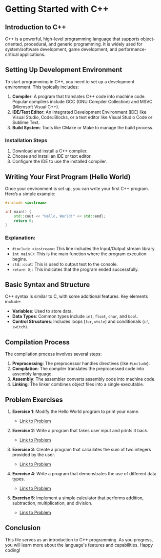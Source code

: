 # Getting Started with C++

## Introduction to C++
C++ is a powerful, high-level programming language that supports object-oriented, procedural, and generic programming. It is widely used for system/software development, game development, and performance-critical applications.

## Setting Up Development Environment
To start programming in C++, you need to set up a development environment. This typically includes:
1. **Compiler**: A program that translates C++ code into machine code. Popular compilers include GCC (GNU Compiler Collection) and MSVC (Microsoft Visual C++).
2. **IDE/Text Editor**: An Integrated Development Environment (IDE) like Visual Studio, Code::Blocks, or a text editor like Visual Studio Code or Sublime Text.
3. **Build System**: Tools like CMake or Make to manage the build process.

### Installation Steps
1. Download and install a C++ compiler.
2. Choose and install an IDE or text editor.
3. Configure the IDE to use the installed compiler.

## Writing Your First Program (Hello World)
Once your environment is set up, you can write your first C++ program. Here’s a simple example:

```cpp
#include <iostream>

int main() {
    std::cout << "Hello, World!" << std::endl;
    return 0;
}
```

### Explanation:
- `#include <iostream>`: This line includes the Input/Output stream library.
- `int main()`: This is the main function where the program execution begins.
- `std::cout`: This is used to output text to the console.
- `return 0;`: This indicates that the program ended successfully.

## Basic Syntax and Structure
C++ syntax is similar to C, with some additional features. Key elements include:
- **Variables**: Used to store data.
- **Data Types**: Common types include `int`, `float`, `char`, and `bool`.
- **Control Structures**: Includes loops (`for`, `while`) and conditionals (`if`, `switch`).

## Compilation Process
The compilation process involves several steps:
1. **Preprocessing**: The preprocessor handles directives (like `#include`).
2. **Compilation**: The compiler translates the preprocessed code into assembly language.
3. **Assembly**: The assembler converts assembly code into machine code.
4. **Linking**: The linker combines object files into a single executable.

## Problem Exercises
1. **Exercise 1**: Modify the Hello World program to print your name.
   - [Link to Problem](https://www.example.com/problem1)
   
2. **Exercise 2**: Write a program that takes user input and prints it back.
   - [Link to Problem](https://www.example.com/problem2)

3. **Exercise 3**: Create a program that calculates the sum of two integers provided by the user.
   - [Link to Problem](https://www.example.com/problem3)

4. **Exercise 4**: Write a program that demonstrates the use of different data types.
   - [Link to Problem](https://www.example.com/problem4)

5. **Exercise 5**: Implement a simple calculator that performs addition, subtraction, multiplication, and division.
   - [Link to Problem](https://www.example.com/problem5)

## Conclusion
This file serves as an introduction to C++ programming. As you progress, you will learn more about the language's features and capabilities. Happy coding!